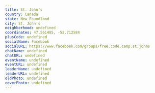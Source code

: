 ```yaml
---
title: St. John's
country: Canada
state: New Foundland
city: St. John's
neighborhood: undefined
coordinates: 47.561485, -52.712584
plusCode: undefined
socialName: Facebook
socialURL: https://www.facebook.com/groups/free.code.camp.st.johns
chatName: undefined
chatURL: undefined
eventName: undefined
eventURL: undefined
leaderName: undefined
leaderURL: undefined
oldPhoto: undefined
coverPhoto: undefined
---
```

